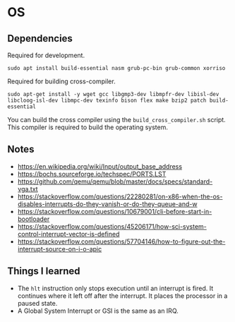 # OS

## Dependencies

Required for development.

```
sudo apt install build-essential nasm grub-pc-bin grub-common xorriso
```

Required for building cross-compiler.

```
sudo apt-get install -y wget gcc libgmp3-dev libmpfr-dev libisl-dev libcloog-isl-dev libmpc-dev texinfo bison flex make bzip2 patch build-essential
```

You can build the cross compiler using the `build_cross_compiler.sh` script. This compiler is required to build the operating system.

## Notes

-   https://en.wikipedia.org/wiki/Input/output_base_address
-   https://bochs.sourceforge.io/techspec/PORTS.LST
-   https://github.com/qemu/qemu/blob/master/docs/specs/standard-vga.txt
-   https://stackoverflow.com/questions/22280281/on-x86-when-the-os-disables-interrupts-do-they-vanish-or-do-they-queue-and-w
-   https://stackoverflow.com/questions/10679001/cli-before-start-in-bootloader
-   https://stackoverflow.com/questions/45206171/how-sci-system-control-interrupt-vector-is-defined
-   https://stackoverflow.com/questions/57704146/how-to-figure-out-the-interrupt-source-on-i-o-apic

## Things I learned

-   The `hlt` instruction only stops execution until an interrupt is fired. It continues where it left off after the interrupt. It places the processor in a paused state.
-   A Global System Interrupt or GSI is the same as an IRQ.
